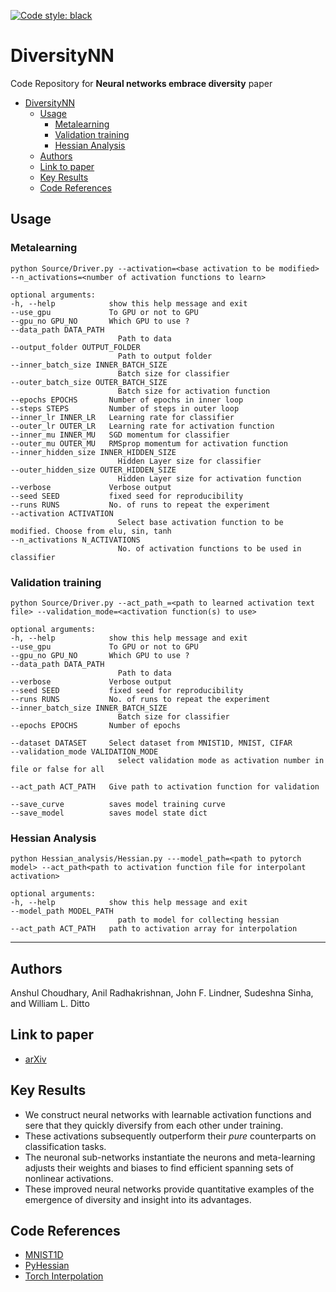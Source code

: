 [![Code style: black](https://img.shields.io/badge/code%20style-black-000000.svg)](https://github.com/psf/black)

# DiversityNN
Code Repository for **Neural networks embrace diversity** paper

- [DiversityNN](#diversitynn)
  - [Usage](#usage)
    - [Metalearning](#metalearning)
    - [Validation training](#validation-training)
    - [Hessian Analysis](#hessian-analysis)
  - [Authors](#authors)
  - [Link to paper](#link-to-paper)
  - [Key Results](#key-results)
  - [Code References](#code-references)


## Usage

### Metalearning
```python Source/Driver.py --activation=<base activation to be modified> --n_activations=<number of activation functions to learn>```

    optional arguments:
    -h, --help            show this help message and exit
    --use_gpu             To GPU or not to GPU
    --gpu_no GPU_NO       Which GPU to use ?
    --data_path DATA_PATH
                            Path to data
    --output_folder OUTPUT_FOLDER
                            Path to output folder
    --inner_batch_size INNER_BATCH_SIZE
                            Batch size for classifier
    --outer_batch_size OUTER_BATCH_SIZE
                            Batch size for activation function
    --epochs EPOCHS       Number of epochs in inner loop
    --steps STEPS         Number of steps in outer loop
    --inner_lr INNER_LR   Learning rate for classifier
    --outer_lr OUTER_LR   Learning rate for activation function
    --inner_mu INNER_MU   SGD momentum for classifier
    --outer_mu OUTER_MU   RMSprop momentum for activation function
    --inner_hidden_size INNER_HIDDEN_SIZE
                            Hidden Layer size for classifier
    --outer_hidden_size OUTER_HIDDEN_SIZE
                            Hidden Layer size for activation function
    --verbose             Verbose output
    --seed SEED           fixed seed for reproducibility
    --runs RUNS           No. of runs to repeat the experiment
    --activation ACTIVATION
                            Select base activation function to be modified. Choose from elu, sin, tanh
    --n_activations N_ACTIVATIONS
                            No. of activation functions to be used in classifier

### Validation training
```python Source/Driver.py --act_path_=<path to learned activation text file> --validation_mode=<activation function(s) to use>```

    optional arguments:
    -h, --help            show this help message and exit
    --use_gpu             To GPU or not to GPU
    --gpu_no GPU_NO       Which GPU to use ?
    --data_path DATA_PATH
                            Path to data
    --verbose             Verbose output
    --seed SEED           fixed seed for reproducibility
    --runs RUNS           No. of runs to repeat the experiment
    --inner_batch_size INNER_BATCH_SIZE
                            Batch size for classifier
    --epochs EPOCHS       Number of epochs

    --dataset DATASET     Select dataset from MNIST1D, MNIST, CIFAR
    --validation_mode VALIDATION_MODE
                            select validation mode as activation number in file or false for all

    --act_path ACT_PATH   Give path to activation function for validation
    
    --save_curve          saves model training curve
    --save_model          saves model state dict

### Hessian Analysis
```python Hessian_analysis/Hessian.py ---model_path=<path to pytorch model> --act_path<path to activation function file for interpolant activation>```

    optional arguments:
    -h, --help            show this help message and exit
    --model_path MODEL_PATH
                            path to model for collecting hessian
    --act_path ACT_PATH   path to activation array for interpolation

***
## Authors
Anshul Choudhary, Anil Radhakrishnan, John F. Lindner, Sudeshna Sinha, and William L. Ditto

## Link to paper
* [arXiv](https://arxiv.org/abs/2204.04348)

## Key Results
* We construct neural networks with learnable activation functions and sere that they quickly diversify from each other under training. 
* These activations subsequently outperform their _pure_ counterparts on classification tasks.
* The neuronal sub-networks instantiate the neurons and meta-learning adjusts their weights and biases to find efficient spanning sets of nonlinear activations.
* These improved neural networks provide quantitative examples of the emergence of diversity and insight into its advantages.

## Code References
* [MNIST1D](https://github.com/greydanus/mnist1d)
* [PyHessian](https://github.com/amirgholami/PyHessian)
* [Torch Interpolation](https://github.com/sbarratt/torch_interpolations)

